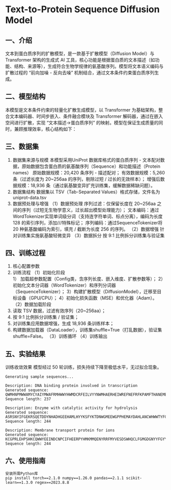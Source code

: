 # Text-to-Protein Sequence Diffusion Model
## 一、介绍 
  文本到蛋白质序列的扩散模型，是一款基于扩散模型（Diffusion Model）与 Transformer 架构的生成式 AI 工具，核心功能是根据蛋白质的文本描述（如功能、结构、来源等），生成符合生物学规律的氨基酸序列。模型将文本语义编码与扩散过程的 “前向加噪 - 反向去噪” 机制结合，通过文本条件约束蛋白质序列生成。
## 二、模型结构
  本模型是文本条件约束的轻量化扩散生成模型，以 Transformer 为基础架构，整合文本编码器、时间步嵌入、条件融合模块及 Transformer 解码器，通过在嵌入空间进行扩散，实现 “文本描述→蛋白质序列” 的映射。模型在保证生成质量的同时，兼顾推理效率，核心结构如下：

## 三、数据集 
1. 数据集来源与规模 本模型采用UniProt 数据库格式的蛋白质序列 - 文本配对数据，原始数据包含蛋白质的氨基酸序列（Sequence）和功能描述（Protein names）
 原始数据规模：20,420 条序列 - 描述配对；
 有效数据规模：5,260 条（过滤长度为 20~256aa 的序列，剔除过短 / 过长的无效样本）；
 增强后数据规模：18,936 条（通过氨基酸变异扩充训练集，缓解数据稀缺问题）。
2. 数据集结构 数据集以 TSV（Tab-Separated Values）格式存储，文件名为uniprot-data.tsv
3. 数据预处理与增强 
   （1）数据预处理
   序列过滤：仅保留长度在 20~256aa 之间的序列（过短无生物学意义，过长超出模型处理能力）；
   文本编码：通过WordTokenizer实现单词级分词（支持连字符单词、标点分离），编码为长度 128 的索引序列，添加<sos>/<eos>/<pad>/<unk>特殊标记；
   序列编码：通过SequenceTokenizer将 20 种氨基酸编码为索引，填充 / 截断为长度 256 的序列。
   （2）数据增强 针对训练集实施氨基酸轻微变异
   （3）数据拆分 按 9:1 比例拆分训练集与验证集
## 四、训练过程
1. 核心配置参数
2. 训练流程
   （1）初始化阶段  
      1） 加载超参数配置（Config类，含序列长度、嵌入维度、扩散参数等）； 
      2）初始化文本分词器（WordTokenizer）和序列分词器（SequenceTokenizer）； 
      3）构建扩散模型（DiffusionModel），迁移至目标设备（GPU/CPU）； 
      4）初始化损失函数（MSE）和优化器（Adam）。 
   （2）数据加载阶段 
1. 读取 TSV 数据，过滤有效序列（20~256aa）； 
2. 按 9:1 比例拆分训练集 / 验证集； 
3. 对训练集应用数据增强，生成 18,936 条训练样本； 
4. 构建数据加载器（DataLoader），训练集shuffle=True（打乱数据），验证集shuffle=False。 
   （3）训练循环 
   （4）训练输出 
## 五、实验结果
训练收敛效果 模型经过 50 轮训练，损失持续下降至极低水平，无过拟合现象。

```
Generating sample sequences...

Description: DNA binding protein involved in transcription
Generated sequence: QWMHNPMWWAMYCYAIYMWAFRMHWWYHWMDCRFEILVYYNWMHAERHEIWREFNEFRFKPAMFTHANEMEVMERAPYDMMEGYCEGYFRCLQMRWQQLG...
Sequence length: 237

Description: Enzyme with catalytic activity for hydrolysis
Generated sequence: ASRSNYIFGEKRSQETDDYNHADHGEEHAMLHYYKSFYKTDNWGMEEWGPPHEMAYDAHLANCWHWWTYFGEIIYEFYAYYLDLQFPQMFWTQNAHMIHR...
Sequence length: 244

Description: Membrane transport protein for ions
Generated sequence: KCGPRLEHPSHKCQWWYEEINDCNPCIFHEERPYHMKMMQENYRRFMYVESDSWHQCLFGMGDGNYYFGYYCDSAGVWGEGMRVTRYKFWWRFYGHFRSK...
Sequence length: 244
```

## 六、使用指南
```
安装所需Python库
pip install torch==2.1.0 numpy==1.26.0 pandas==2.1.1 scikit-learn==1.3.0 regex==2023.8.8
```
